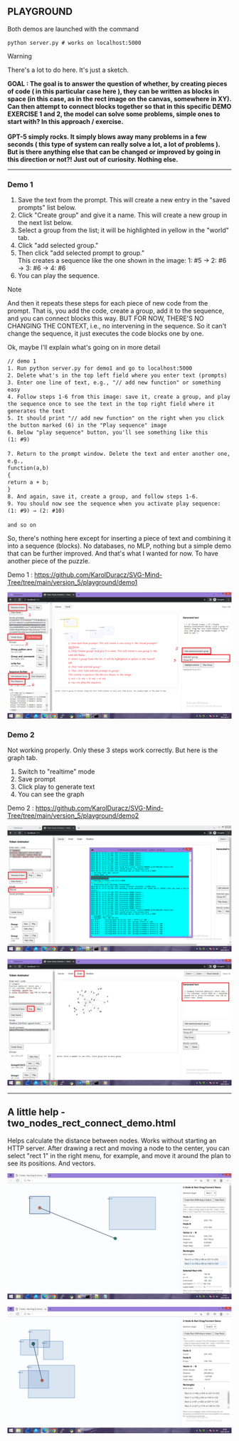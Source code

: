 <h2>PLAYGROUND</h2>

Both demos are launched with the command

```
python server.py # works on localhost:5000 
```

> [!WARNING]  
> There's a lot to do here. It's just a sketch.

<b>GOAL : The goal is to answer the question of whether, by creating pieces of code ( in this particular case here ), they can be written as blocks in space (in this case, as in the rect image on the canvas, somewhere in XY). Can then attempt to connect blocks together so that in this specific DEMO EXERCISE 1 and 2, the model can solve some problems, simple ones to start with? In this approach / exercise.<br /><br />
GPT-5 simply rocks. It simply blows away many problems in a few seconds ( this type of system can really solve a lot, a lot of problems ). But is there anything else that can be changed or improved by going in this direction or not?! Just out of curiosity. Nothing else.
</b>

<hr>

<h3>Demo 1 </h3>

1. Save the text from the prompt. This will create a new entry in the "saved prompts" list below.
2. Click "Create group" and give it a name. This will create a new group in the next list below.
3. Select a group from the list; it will be highlighted in yellow in the "world" tab.
4. Click "add selected group."
5. Then click "add selected prompt to group." <br />
This creates a sequence like the one shown in the image:
1: #5 → 2: #6 → 3: #6 → 4: #6
6. You can play the sequence.

> [!NOTE]  
> And then it repeats these steps for each piece of new code from the prompt. That is, you add the code, create a group, add it to the sequence, and you can connect blocks this way. BUT FOR NOW, THERE'S NO CHANGING THE CONTEXT, i.e., no intervening in the sequence. So it can't change the sequence, it just executes the code blocks one by one.

Ok, maybe I'll explain what's going on in more detail

```
// demo 1
1. Run python server.py for demo1 and go to localhost:5000
2. Delete what's in the top left field where you enter text (prompts)
3. Enter one line of text, e.g., "// add new function" or something easy
4. Follow steps 1-6 from this image: save it, create a group, and play the sequence once to see the text in the top right field where it generates the text
5. It should print "// add new function" on the right when you click the button marked (6) in the "Play sequence" image
6. Below "play sequence" button, you'll see something like this
(1: #9)

7. Return to the prompt window. Delete the text and enter another one, e.g.,
function(a,b)
{
return a + b;
}
8. And again, save it, create a group, and follow steps 1-6.
9. You should now see the sequence when you activate play sequence:
(1: #9) → (2: #10)

and so on
```

So, there's nothing here except for inserting a piece of text and combining it into a sequence (blocks). No databases, no MLP, nothing but a simple demo that can be further improved. And that's what I wanted for now. To have another piece of the puzzle.

Demo 1 : https://github.com/KarolDuracz/SVG-Mind-Tree/tree/main/version_5/playground/demo1

![dump](https://github.com/KarolDuracz/SVG-Mind-Tree/blob/main/version_5/playground/guide%20how%20it%20use.png?raw=true)

<h3>Demo 2 </h3>

Not working properly. Only these 3 steps work correctly. But here is the graph tab.

1. Switch to "realtime" mode
2. Save prompt
3. Click play to generate text
4. You can see the graph

Demo 2 : https://github.com/KarolDuracz/SVG-Mind-Tree/tree/main/version_5/playground/demo2

![dump](https://github.com/KarolDuracz/SVG-Mind-Tree/blob/main/version_5/playground/demo2%20-%20a.png?raw=true)

![dump](https://github.com/KarolDuracz/SVG-Mind-Tree/blob/main/version_5/playground/demo2%20-%20b.png?raw=true)

<hr>

<h2>A little help - two_nodes_rect_connect_demo.html</h2>

Helps calculate the distance between nodes. Works without starting an HTTP server. After drawing a rect and moving a node to the center, you can select "rect 1" in the right menu, for example, and move it around the plan to see its positions. And vectors.

![dump](https://github.com/KarolDuracz/SVG-Mind-Tree/blob/main/version_5/v5_image.png?raw=true)

![dump](https://github.com/KarolDuracz/SVG-Mind-Tree/blob/main/version_5/v5_image2.png?raw=true)
